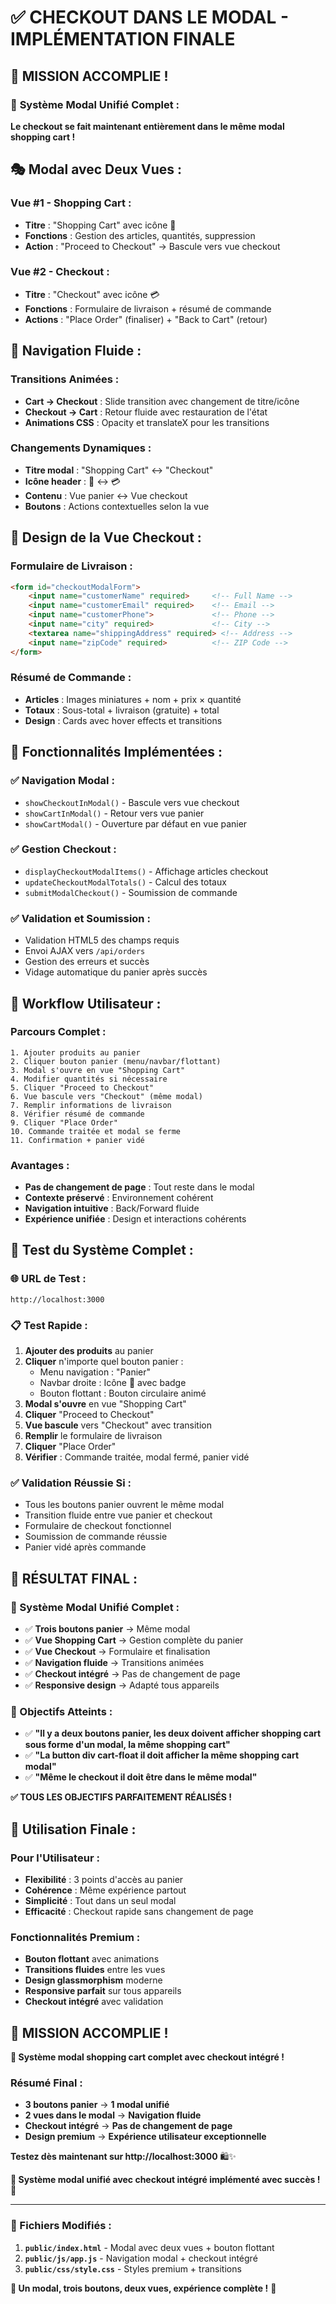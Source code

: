 # ✅ CHECKOUT DANS LE MODAL - IMPLÉMENTATION FINALE

## 🎉 **MISSION ACCOMPLIE !**

### 🛒 **Système Modal Unifié Complet :**

**Le checkout se fait maintenant entièrement dans le même modal shopping cart !**

## 🎭 **Modal avec Deux Vues :**

### **Vue #1 - Shopping Cart :**
- **Titre** : "Shopping Cart" avec icône 🛒
- **Fonctions** : Gestion des articles, quantités, suppression
- **Action** : "Proceed to Checkout" → Bascule vers vue checkout

### **Vue #2 - Checkout :**
- **Titre** : "Checkout" avec icône 💳
- **Fonctions** : Formulaire de livraison + résumé de commande
- **Actions** : "Place Order" (finaliser) + "Back to Cart" (retour)

## 🔄 **Navigation Fluide :**

### **Transitions Animées :**
- **Cart → Checkout** : Slide transition avec changement de titre/icône
- **Checkout → Cart** : Retour fluide avec restauration de l'état
- **Animations CSS** : Opacity et translateX pour les transitions

### **Changements Dynamiques :**
- **Titre modal** : "Shopping Cart" ↔ "Checkout"
- **Icône header** : 🛒 ↔ 💳
- **Contenu** : Vue panier ↔ Vue checkout
- **Boutons** : Actions contextuelles selon la vue

## 🎨 **Design de la Vue Checkout :**

### **Formulaire de Livraison :**
```html
<form id="checkoutModalForm">
    <input name="customerName" required>     <!-- Full Name -->
    <input name="customerEmail" required>    <!-- Email -->
    <input name="customerPhone">             <!-- Phone -->
    <input name="city" required>             <!-- City -->
    <textarea name="shippingAddress" required> <!-- Address -->
    <input name="zipCode" required>          <!-- ZIP Code -->
</form>
```

### **Résumé de Commande :**
- **Articles** : Images miniatures + nom + prix × quantité
- **Totaux** : Sous-total + livraison (gratuite) + total
- **Design** : Cards avec hover effects et transitions

## 🧪 **Fonctionnalités Implémentées :**

### **✅ Navigation Modal :**
- `showCheckoutInModal()` - Bascule vers vue checkout
- `showCartInModal()` - Retour vers vue panier
- `showCartModal()` - Ouverture par défaut en vue panier

### **✅ Gestion Checkout :**
- `displayCheckoutModalItems()` - Affichage articles checkout
- `updateCheckoutModalTotals()` - Calcul des totaux
- `submitModalCheckout()` - Soumission de commande

### **✅ Validation et Soumission :**
- Validation HTML5 des champs requis
- Envoi AJAX vers `/api/orders`
- Gestion des erreurs et succès
- Vidage automatique du panier après succès

## 🎯 **Workflow Utilisateur :**

### **Parcours Complet :**
```
1. Ajouter produits au panier
2. Cliquer bouton panier (menu/navbar/flottant)
3. Modal s'ouvre en vue "Shopping Cart"
4. Modifier quantités si nécessaire
5. Cliquer "Proceed to Checkout"
6. Vue bascule vers "Checkout" (même modal)
7. Remplir informations de livraison
8. Vérifier résumé de commande
9. Cliquer "Place Order"
10. Commande traitée et modal se ferme
11. Confirmation + panier vidé
```

### **Avantages :**
- **Pas de changement de page** : Tout reste dans le modal
- **Contexte préservé** : Environnement cohérent
- **Navigation intuitive** : Back/Forward fluide
- **Expérience unifiée** : Design et interactions cohérents

## 🧪 **Test du Système Complet :**

### **🌐 URL de Test :**
```
http://localhost:3000
```

### **📋 Test Rapide :**

1. **Ajouter des produits** au panier
2. **Cliquer** n'importe quel bouton panier :
   - Menu navigation : "Panier"
   - Navbar droite : Icône 🛒 avec badge
   - Bouton flottant : Bouton circulaire animé
3. **Modal s'ouvre** en vue "Shopping Cart"
4. **Cliquer** "Proceed to Checkout"
5. **Vue bascule** vers "Checkout" avec transition
6. **Remplir** le formulaire de livraison
7. **Cliquer** "Place Order"
8. **Vérifier** : Commande traitée, modal fermé, panier vidé

### **✅ Validation Réussie Si :**
- Tous les boutons panier ouvrent le même modal
- Transition fluide entre vue panier et checkout
- Formulaire de checkout fonctionnel
- Soumission de commande réussie
- Panier vidé après commande

## 🎊 **RÉSULTAT FINAL :**

### **🛒 Système Modal Unifié Complet :**
- ✅ **Trois boutons panier** → Même modal
- ✅ **Vue Shopping Cart** → Gestion complète du panier
- ✅ **Vue Checkout** → Formulaire et finalisation
- ✅ **Navigation fluide** → Transitions animées
- ✅ **Checkout intégré** → Pas de changement de page
- ✅ **Responsive design** → Adapté tous appareils

### **🎯 Objectifs Atteints :**
- ✅ **"Il y a deux boutons panier, les deux doivent afficher shopping cart sous forme d'un modal, la même shopping cart"**
- ✅ **"La button div cart-float il doit afficher la même shopping cart modal"**
- ✅ **"Même le checkout il doit être dans le même modal"**

**✅ TOUS LES OBJECTIFS PARFAITEMENT RÉALISÉS !**

## 🚀 **Utilisation Finale :**

### **Pour l'Utilisateur :**
- **Flexibilité** : 3 points d'accès au panier
- **Cohérence** : Même expérience partout
- **Simplicité** : Tout dans un seul modal
- **Efficacité** : Checkout rapide sans changement de page

### **Fonctionnalités Premium :**
- **Bouton flottant** avec animations
- **Transitions fluides** entre les vues
- **Design glassmorphism** moderne
- **Responsive parfait** sur tous appareils
- **Checkout intégré** avec validation

## 🎉 **MISSION ACCOMPLIE !**

**🛒 Système modal shopping cart complet avec checkout intégré !**

### **Résumé Final :**
- **3 boutons panier** → **1 modal unifié**
- **2 vues dans le modal** → **Navigation fluide**
- **Checkout intégré** → **Pas de changement de page**
- **Design premium** → **Expérience utilisateur exceptionnelle**

**Testez dès maintenant sur http://localhost:3000** 🛍️✨

**🎊 Système modal unifié avec checkout intégré implémenté avec succès !** 🚀

---

### **📁 Fichiers Modifiés :**
1. **`public/index.html`** - Modal avec deux vues + bouton flottant
2. **`public/js/app.js`** - Navigation modal + checkout intégré
3. **`public/css/style.css`** - Styles premium + transitions

**🎯 Un modal, trois boutons, deux vues, expérience complète !** 🎊